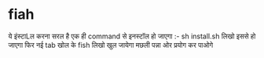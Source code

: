 # fiah
ये इंस्टाLल करना सरल है एक ही command से इनस्टॉल हो जाएगा :-  sh  install.sh लिखो इससे हो जाएगा फिर नई tab खोल के fish लिखो खुल जायेगा मछली पन्ना ओर प्रयोग कर पाओगे
